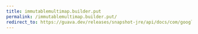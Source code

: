 ```yaml
---
title: immutablemultimap.builder.put
permalink: /immutablemultimap.builder.put/
redirect_to: https://guava.dev/releases/snapshot-jre/api/docs/com/google/common/collect/ImmutableMultimap.Builder.html#put-K-V-
---
```

